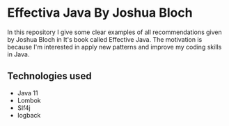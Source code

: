 # Effectiva Java By Joshua Bloch

In this repository I give some clear examples of all recommendations
given by Joshua Bloch in It's book called Effective Java. 
The motivation is because I'm interested in apply new 
patterns and improve my coding skills in Java.
  
## Technologies used

- Java 11
- Lombok
- Slf4j
- logback
